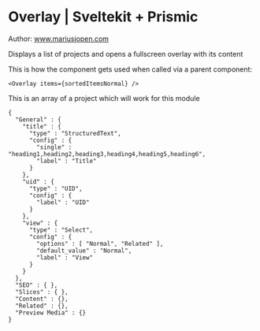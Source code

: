 # Overlay | Sveltekit + Prismic
Author: www.mariusjopen.com

Displays a list of projects and opens a fullscreen overlay with its content

This is how the component gets used when called via a parent component:
````
<Overlay items={sortedItemsNormal} />
````

This is an array of a project which will work for this module
````
{
  "General" : {
    "title" : {
      "type" : "StructuredText",
      "config" : {
        "single" : "heading1,heading2,heading3,heading4,heading5,heading6",
        "label" : "Title"
      }
    },
    "uid" : {
      "type" : "UID",
      "config" : {
        "label" : "UID"
      }
    },
    "view" : {
      "type" : "Select",
      "config" : {
        "options" : [ "Normal", "Related" ],
        "default_value" : "Normal",
        "label" : "View"
      }
    }
  },
  "SEO" : { },
  "Slices" : { },
  "Content" : {},
  "Related" : {},
  "Preview Media" : {}
}
````